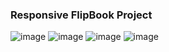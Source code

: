 ### Responsive FlipBook Project
![image](https://user-images.githubusercontent.com/81038095/157731771-3b913baf-4331-4854-b872-dfc066cc39b4.png)
![image](https://user-images.githubusercontent.com/81038095/157731834-89cb19ad-3d37-4eba-9b09-e710c72a3e29.png)
![image](https://user-images.githubusercontent.com/81038095/157731892-10fc8f9f-148a-4914-8638-d5cd04d9c13e.png)
![image](https://user-images.githubusercontent.com/81038095/157731950-81bfa7e8-7076-4f77-9029-298a6295da90.png)
